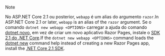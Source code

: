 > [!NOTE]
> <span data-ttu-id="f6af3-101">No ASP.NET Core 2.1 ou posterior, `webapp` é um alias do argumento `razor`.</span><span class="sxs-lookup"><span data-stu-id="f6af3-101">In ASP.NET Core 2.1 or later, `webapp` is an alias of the `razor` argument.</span></span> <span data-ttu-id="f6af3-102">Se o comando `dotnet new webapp <OPTIONS>` carregar a ajuda do comando [dotnet novo](/dotnet/core/tools/dotnet-new), em vez de criar um novo aplicativo Razor Pages, instale o [SDK 2.1 do .NET Core](https://www.microsoft.com/net/download/dotnet-core/sdk-2.1.300).</span><span class="sxs-lookup"><span data-stu-id="f6af3-102">If the `dotnet new webapp <OPTIONS>` command loads the [dotnet new](/dotnet/core/tools/dotnet-new) command help instead of creating a new Razor Pages app, install the [.NET Core 2.1 SDK](https://www.microsoft.com/net/download/dotnet-core/sdk-2.1.300).</span></span>
